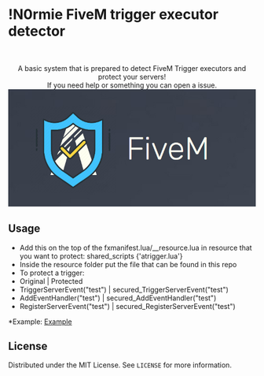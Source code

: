 # !N0rmie FiveM trigger executor detector
<br />
<p align="center">
  <p align="center">
    A basic system that is prepared to detect FiveM Trigger executors and protect your servers!
    <br />
    If you need help or something you can open a issue.
    <img src="https://github.com/N0rmie/Fivem-Trigger-Protector/blob/main/image.png?raw=true">
  </p>
</p>

## Usage

* Add this on the top of the fxmanifest.lua/__resource.lua in resource that you want to protect:
    shared_scripts {'atrigger.lua'}
* Inside the resource folder put the file that can be found in this repo
* To protect a trigger:
* Original | Protected
* TriggerServerEvent("test") | secured_TriggerServerEvent("test")
* AddEventHandler("test") | secured_AddEventHandler("test")
* RegisterServerEvent("test") | secured_RegisterServerEvent("test")


*Example: [Example](https://github.com/N0rmie/Fivem-Trigger-Protector/blob/main/cb49wm_1.mp4)

## License

Distributed under the MIT License. See `LICENSE` for more information.
